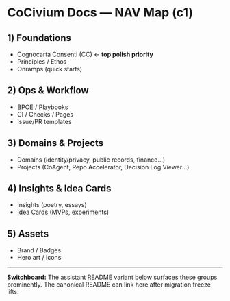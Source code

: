 # CoCivium Docs — NAV Map (c1)

## 1) Foundations
- Cognocarta Consenti (CC)  ← **top polish priority**
- Principles / Ethos
- Onramps (quick starts)

## 2) Ops & Workflow
- BPOE / Playbooks
- CI / Checks / Pages
- Issue/PR templates

## 3) Domains & Projects
- Domains (identity/privacy, public records, finance…)
- Projects (CoAgent, Repo Accelerator, Decision Log Viewer…)

## 4) Insights & Idea Cards
- Insights (poetry, essays)
- Idea Cards (MVPs, experiments)

## 5) Assets
- Brand / Badges
- Hero art / icons

---
**Switchboard:** The assistant README variant below surfaces these groups prominently.  The canonical README can link here after migration freeze lifts.

